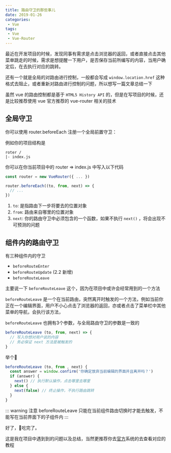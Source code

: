 ```yaml
---
title: 路由守卫的那些事儿
date: 2019-01-26
categories:
 - Vue
tags:
 - Vue
 - Vue-Router
---
```


最近在开发项目的时候，发现同事有需求是点击浏览器的返回，或者直接点击其他菜单跳走的时候，需求是想提醒一下用户，是否保存当前所编写的内容，当用户确定后，在去执行对应的跳转。

还有一个就是全局的对路由进行控制，一般都会写成 `window.location.href` 这种格式去阻止，或者重新对路由进行控制的问题，所以想写一篇文章总结一下

虽然 vue 的路由控制都是基于 `HTML5 History API` 的，但是在写项目的时候，还是比较推荐使用 vue 官方推荐的 vue-router 相关的技术

## 全局守卫

你可以使用 router.beforeEach 注册一个全局前置守卫：

例如你的项目结构是

```
roter /
|- index.js
```

你可以在你当前项目中的 router => index.js 中写入以下代码

``` js
const router = new VueRouter({ ... })

router.beforeEach((to, from, next) => {
  // ...
})
```

1. `to`: 是指路由下一步将要去的位置对象
2. `from`: 路由来自哪里的位置对象
3. `next`: 你的路由守卫中必须包含的一个函数，如果不执行 `next()` ，将会出现不可预测的问题

## 组件内的路由守卫

有三种组件内的守卫

- `beforeRouteEnter`
- `beforeRouteUpdate`  (2.2 新增)
- `beforeRouteLeave`

主要说一下 `beforeRouteLeave` 这个，因为在项目中或许会经常用到的一个方法

`beforeRouteLeave` 是一个在当前路由，突然离开时触发的一个方法，例如当前你正在一个编辑界面，用户不小心点击了浏览器的返回，亦或者点击了菜单栏中其他菜单的导航，会执行该方法，

`beforeRouteLeave` 也拥有3个参数，与全局路由守卫的参数是一致的

``` js
beforeRouteLeave (to, from, next) => {
  // 写入你想对用户说的内容
  // 务必保证 next 方法是被触发的
}
```

举个🌰

``` js
beforeRouteLeave (to, from , next) {
  const answer = window.confirm('你确定放弃当前编辑的界面并且离开吗？')
  if (answer) {
    next() // 执行默认操作，点击哪里去哪里
  } else {
    next(false) // 终止操作，不执行路由跳转
  }
}
```
::: warning 注意
beforeRouteLeave 只能在当前组件路由切换时才能去触发，不能写在当前界面下的子组件内
:::

好了，🌰吃完了。

这是我在项目中遇到到的问题以及总结，当然更推荐你去[官方](https://router.vuejs.org/zh/)系统的去查看对应的教程

